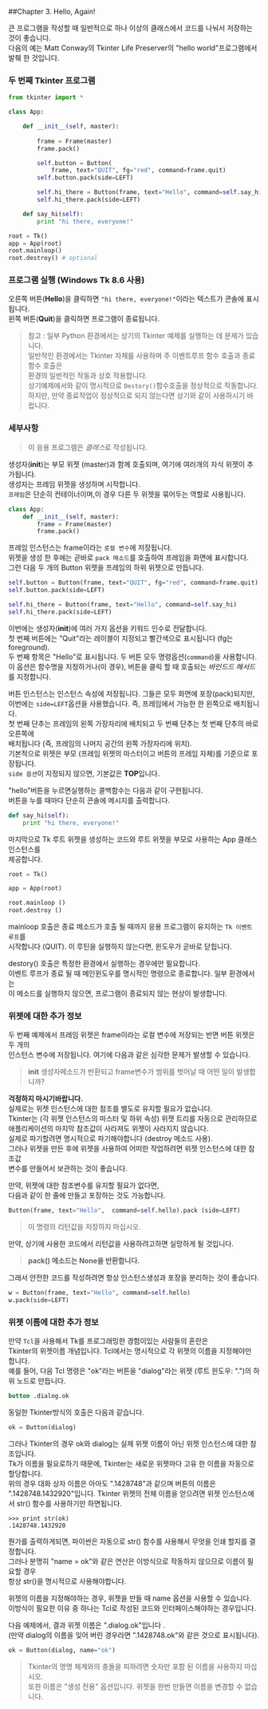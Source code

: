 ##Chapter 3. Hello, Again!

큰 프로그램을 작성할 때 일반적으로 하나 이상의 클래스에서 코드를 나눠서 저장하는 것이 좋습니다.     
다음의 예는 Matt Conway의 Tkinter Life Preserver의 "hello world"프로그램에서 발췌 한 것입니다.
 
### 두 번째 Tkinter 프로그램

```python 
from tkinter import *

class App:

    def __init__(self, master):
        
        frame = Frame(master)
        frame.pack()

        self.button = Button(
            frame, text="QUIT", fg="red", command=frame.quit)
        self.button.pack(side=LEFT)

        self.hi_there = Button(frame, text="Hello", command=self.say_hi)
        self.hi_there.pack(side=LEFT)

    def say_hi(self):
        print "hi there, everyone!"

root = Tk()
app = App(root)
root.mainloop()
root.destroy() # optional
```

### 프로그램 실행 (Windows Tk 8.6 사용)
 

오른쪽 버튼(**Hello**)을 클릭하면 `"hi there, everyone!"`이라는 텍스트가 콘솔에 표시됩니다.       
왼쪽 버튼(**Quit**)을 클릭하면 프로그램이 종료됩니다.


>참고 : 일부 Python 환경에서는 상기의  Tkinter 예제를 실행하는 데 문제가 있습니다.    
 일반적인 환경에서는 Tkinter 자체를 사용하며 주 이벤트루프  함수 호출과 종료 함수 호출은       
 환경의 일반적인 작동과  상호 작용합니다.     
 상기예제에서와 같이 명시적으로 `Destory()`함수호출을 정상적으로 작동합니다.      
 하지만, 만약 종료작업이 정상적으로 되지 않는다면 상기와 같이 사용하시기 바랍니다. 



### 세부사항

> 이 응용 프로그램은 *클래스*로 작성됩니다.       

생성자(**__init__**)는 부모 위젯 (master)과 함께 호출되며, 여기에 여러개의 자식 위젯이 추가됩니다.     
생성자는 프레임 위젯을 생성하며 시작합니다.    
`프레임`은 단순히 컨테이너이며,이 경우 다른 두 위젯을 묶어두는 역할로 사용됩니다.    
```python
class App:
    def __init__(self, master):
        frame = Frame(master)
        frame.pack()
```

프레임 인스턴스는 frame이라는 `로컬 변수`에 저장됩니다.     
위젯을 생성 한 후에는 곧바로 `pack 메소드`를 호출하여 프레임을 화면에 표시합니다.     
그런 다음 두 개의 Button 위젯을 프레임의 하위 위젯으로 만듭니다.

```python
self.button = Button(frame, text="QUIT", fg="red", command=frame.quit)
self.button.pack(side=LEFT)

self.hi_there = Button(frame, text="Hello", command=self.say_hi)
self.hi_there.pack(side=LEFT)
```

이번에는 생성자(**__init__**)에 여러 가지 옵션을 키워드 인수로 전달합니다.     
첫 번째 버튼에는 "Quit"라는 레이블이 지정되고 빨간색으로 표시됩니다 (fg는 foreground).      
두 번째 항목은 "Hello"로 표시됩니다. 두 버튼 모두 명령옵션(`command`)을 사용합니다.      
이 옵션은 함수명을  지정하거나(이 경우), 버튼을 클릭 할 때 호출되는 *바인드드 메서드*를 지정합니다.    

버튼 인스턴스는 인스턴스 속성에 저장됩니다. 그들은 모두 화면에 포장(pack)되지만,      
이번에는  `side=LEFT`옵션을 사용했습니다.  즉, 프레임에서 가능한 한 왼쪽으로 배치됩니다.      
첫 번째 단추는 프레임의 왼쪽 가장자리에 배치되고 두 번째 단추는 첫 번째 단추의 바로 오른쪽에      
배치됩니다 (즉, 프레임의 나머지 공간의 왼쪽 가장자리에 위치).      
기본적으로 위젯은 부모 (프레임 위젯의 마스터이고 버튼의 프레임 자체)를 기준으로 포장됩니다.    
`side 옵션`이 지정되지 않으면, 기본값은 **TOP**입니다.   

"hello"버튼을 누르면실행하는  콜백함수는 다음과 같이 구현됩니다.       
버튼을 누를 때마다 단순히 콘솔에 메시지를 출력합니다.   
```python
def say_hi(self):
    print "hi there, everyone!"
```

마지막으로 Tk 루트 위젯을 생성하는 코드와 루트 위젯을 부모로 사용하는 App 클래스 인스턴스를    
제공합니다.      
```python
root = Tk()

app = App(root)

root.mainloop ()
root.destroy ()
```

mainloop 호출은 종료 메소드가 호출 될 때까지 응용 프로그램이 유지하는 `Tk 이벤트 루프`를         
시작합니다 (QUIT). 이 루틴을 실행하지 않는다면, 윈도우가 곧바로 닫힙니다.   

destory() 호출은 특정한  환경에서 실행하는 경우에만 필요합니다.       
이벤트 루프가 종료 될 때 메인윈도우를 명시적인 명령으로 종료합니다. 일부 환경에서는       
이 메소드를 실행하지 않으면,  프로그램이 종료되지 않는 현상이 발생합니다.    

### 위젯에 대한 추가 정보

두 번째 예제에서 프레임 위젯은 frame이라는 로컬 변수에 저장되는 반면 버튼 위젯은 두 개의         
인스턴스 변수에 저장됩니다. 여기에 다음과 같은 심각한 문제가 발생할 수 있습니다.        
 
 > **__init__** 생성자메소드가 반환되고  frame변수가 범위를 벗어날 때 어떤 일이 발생합니까?   

**걱정하지 마시기바랍니다.**       
실제로는 위젯 인스턴스에 대한 참조를 별도로 유지할 필요가 없습니다.       
Tkinter는 (각 위젯 인스턴스의 마스터 및 하위 속성) 위젯 트리를 자동으로 관리하므로        
애플리케이션의 마지막 참조값이  사라져도 위젯이 사라지지 않습니다.      
실제로 파기할려면 명시적으로 파기해야합니다 (destroy 메소드 사용).   
그러나 위젯을 만든 후에 위젯을 사용하여 어떠한 작업하려면 위젯 인스턴스에 대한 참조값       
변수를 만들어서 보관하는 것이 좋습니다.   

만약, 위젯에 대한 참조변수를 유지할 필요가 없다면,    
다음과 같이 한 줄에 만들고 포장하는 것도 가능합니다.        
```python
Button(frame, text="Hello",  command=self.hello).pack (side=LEFT)
```

> 이 명령의 리턴값을 저장하지 마십시오.       

 만약, 상기에 사용한 코드에서 리턴값을 사용하려고하면 실망하게 될 것입니다.    
 
 > **pack() 메소드는 None을 반환합니다.**    
 
그래서 안전한 코드를 작성하려면 항상 인스턴스생성과 포장을 분리하는 것이 좋습니다.         
```python
w = Button(frame, text="Hello", command=self.hello)
w.pack(side=LEFT)
```


### 위젯 이름에 대한 추가 정보

만약 `Tcl`을 사용해서 Tk를 프로그래밍한 경험이있는 사람들의 혼란은        
Tkinter의 위젯이름 개념입니다. Tcl에서는 명시적으로 각 위젯의 이름을 지정해야만 합니다.          
예를 들어, 다음 Tcl 명령은 "ok"라는 버튼을 "dialog"라는 위젯 (루트 윈도우: ".")의 하위 노드로 만듭니다.    
```tcl
button .dialog.ok
```

동일한 Tkinter방식의  호출은 다음과 같습니다.
```python
ok = Button(dialog)
```    

그러나 Tkinter의 경우 ok와 dialog는 실제 위젯 이름이 아닌 위젯 인스턴스에 대한 참조입니다.         
Tk가 이름을 필요로하기 때문에,  Tkinter는 새로운 위젯마다 고유 한 이름을 자동으로 할당합니다.         
위의 경우 대화 상자 이름은 아마도 ".1428748"과 같으며 버튼의 이름은 ".1428748.1432920"입니다.            Tkinter 위젯의 전체 이름을 얻으려면 위젯 인스턴스에서 str() 함수를 사용하기만 하면됩니다.          
```
>>> print str(ok)
.1428748.1432920
```

뭔가를 출력하게되면, 파이썬은 자동으로 str() 함수를 사용해서 무엇을 인쇄 할지를 결정합니다.     
그러나 분명히 "name = ok"와 같은 연산은 이방식으로 작동하지 않으므로 이름이 필요할 경우        
항상 str()을 명시적으로 사용해야합니다.    

위젯의 이름을 지정해야하는 경우, 위젯을 만들 때 name 옵션을 사용할 수 있습니다.     
이방식이 필요한 이유 중 하나는 Tcl로 작성된 코드와 인터페이스해야하는 경우입니다.    

다음 예제에서,  결과 위젯 이름은 ".dialog.ok"입니다 .        
(만약 dialog의 이름을 잊어 버린 경우라면 ".1428748.ok"와 같은 것으로 표시됩니다).    
```python
ok = Button(dialog, name="ok")
```

> Tkinter의 명명 체계와의 충돌을 피하려면 숫자만 포함 된 이름을 사용하지 마십시오.    
> 또한 이름은 "생성 전용" 옵션입니다.  위젯을 한번 만들면 이름을 변경할 수 없습니다.   